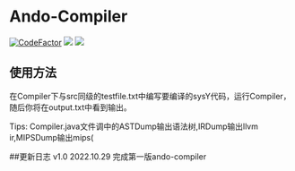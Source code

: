 # Ando-Compiler
[![CodeFactor](https://www.codefactor.io/repository/github/ando233/ando-compiler/badge)](https://www.codefactor.io/repository/github/ando233/ando-compiler)
![](https://img.shields.io/github/languages/code-size/Ando233/Ando-Compiler)
![](https://img.shields.io/github/contributors/Ando233/Ando-Compiler)

## 使用方法

在Compiler下与src同级的testfile.txt中编写要编译的sysY代码，运行Compiler，随后你将在output.txt中看到输出。

Tips: Compiler.java文件调中的ASTDump输出语法树,IRDump输出llvm ir,MIPSDump输出mips(

##更新日志
v1.0 2022.10.29 完成第一版ando-compiler

